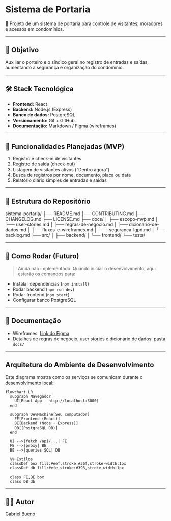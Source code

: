 # Sistema de Portaria

🚪 Projeto de um sistema de portaria para controle de visitantes, moradores e acessos em condomínios.

---

## 🎯 Objetivo
Auxiliar o porteiro e o síndico geral no registro de entradas e saídas, aumentando a segurança e organização do condomínio.

---

## 🛠️ Stack Tecnológica
- **Frontend:** React  
- **Backend:** Node.js (Express)  
- **Banco de dados:** PostgreSQL  
- **Versionamento:** Git + GitHub  
- **Documentação:** Markdown / Figma (wireframes)

---

## 📝 Funcionalidades Planejadas (MVP)
1. Registro e check-in de visitantes  
2. Registro de saída (check-out)  
3. Listagem de visitantes ativos (“Dentro agora”)  
4. Busca de registros por nome, documento, placa ou data  
5. Relatório diário simples de entradas e saídas

---

## 📂 Estrutura do Repositório

sistema-portaria/
├── README.md
├── CONTRIBUTING.md
├── CHANGELOG.md
├── LICENSE.md
├── docs/
│ ├── escopo-mvp.md
│ ├── user-stories.md
│ ├── regras-de-negocio.md
│ ├── dicionario-de-dados.md
│ ├── fluxos-e-wireframes.md
│ ├── seguranca-lgpd.md
│ └── backlog.md
├── src/
│ ├── backend/
│ └── frontend/
└── tests/

---

## 🚀 Como Rodar (Futuro)
> Ainda não implementado. Quando iniciar o desenvolvimento, aqui estarão os comandos para:  
- Instalar dependências (`npm install`)  
- Rodar backend (`npm run dev`)  
- Rodar frontend (`npm start`)  
- Configurar banco PostgreSQL  

---

## 📖 Documentação
- Wireframes: [Link do Figma](https://www.figma.com/design/uOKJ11RVZh5nPQo6SciOs2/Wireframes-%E2%80%93-Sistema-de-Portaria?node-id=0-1&t=Gy1r6fvHdnMcttzx-1)  
- Detalhes de regras de negócio, user stories e dicionário de dados: pasta `docs/`

---

## Arquitetura do Ambiente de Desenvolvimento

Este diagrama mostra como os serviços se comunicam durante o desenvolvimento local:

```mermaid
flowchart LR
  subgraph Navegador
    UI[React App - http://localhost:3000]
  end

  subgraph DevMachine[Seu computador]
    FE[Frontend (React)]
    BE[Backend (Node + Express)]
    DB[(PostgreSQL DB)]
  end

  UI -->|fetch /api/...| FE
  FE -->|proxy| BE
  BE -->|queries SQL| DB

  %% Estilos
  classDef box fill:#eef,stroke:#36f,stroke-width:1px
  classDef db fill:#efe,stroke:#393,stroke-width:1px

  class FE,BE box
  class DB db
```

---

## 👨‍💻 Autor
Gabriel Bueno